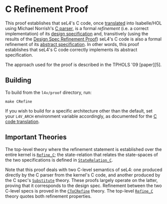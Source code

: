 <!--
     Copyright 2020, Data61, CSIRO (ABN 41 687 119 230)

     SPDX-License-Identifier: CC-BY-SA-4.0
-->

C Refinement Proof
==================

This proof establishes that seL4's C code, once [translated][cspec] into
Isabelle/HOL using Michael Norrish's [C parser][parser], is a formal
*refinement* (i.e. a correct implementation) of its
[design specification][dspec] and, transitively (using the results of
the [Design Spec Refinement Proof][refine]) seL4's C code is also
a formal refinement of its [abstract specification][aspec]. In other
words, this proof establishes that seL4's C code correctly implements
its abstract specification.

  [cspec]: ../../spec/cspec/
  [parser]: ../../tools/c-parser/
  [dspec]: ../../spec/design/
  [refine]: ../refine/
  [aspec]: ../../spec/abstract/

The approach used for the proof is described in the TPHOLS '09
[paper][5].

  [paper]: https://ts.data61.csiro.au/publications/nictaabstracts/Winwood_KSACN_09.abstract  "Mind the gap: A verification framework for low-level C"

Building
--------

To build from the `l4v/proof` directory, run:

    make CRefine

If you wish to build for a specific architecture other than the default, set
your `L4V_ARCH` environment variable accordingly, as documented for the [C code
translation](../../spec/cspec/README.md).

Important Theories
------------------

The top-level theory where the refinement statement is established over
the entire kernel is [`Refine_C`](ARM/Refine_C.thy); the state-relation that
relates the state-spaces of the two specifications is defined in
[`StateRelation_C`](ARM/StateRelation_C.thy).

Note that this proof deals with two C-level semantics of seL4: one
produced directly by the C parser from the kernel's C code, and another
produced by the C spec's [`Substitute`](../../spec/cspec/Substitute.thy)
theory. These proofs largely operate on the latter, proving that it
corresponds to the design spec. Refinement between the two C-level specs
is proved in the [`CToCRefine`](lib/CToCRefine.thy) theory.
The top-level [`Refine_C`](ARM/Refine_C.thy) theory quotes both refinement
properties.

